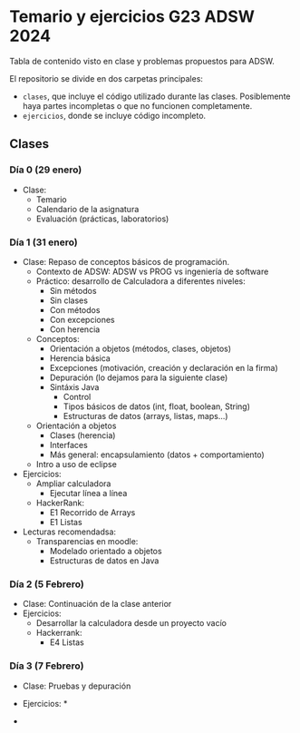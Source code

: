 # Temario y ejercicios G23 ADSW 2024

Tabla de contenido visto en clase y problemas propuestos para ADSW.

El repositorio se divide en dos carpetas principales:
- `clases`, que incluye el código utilizado durante las clases. Posiblemente haya partes incompletas o que no funcionen completamente.
- `ejercicios`, donde se incluye código incompleto. 

## Clases

### Día 0 (29 enero)

* Clase:
  * Temario 
  * Calendario de la asignatura
  * Evaluación (prácticas, laboratorios)

### Día 1 (31 enero)

* Clase: Repaso de conceptos básicos de programación.
  * Contexto de ADSW: ADSW vs PROG vs ingeniería de software
  * Práctico: desarrollo de Calculadora a diferentes niveles:
    * Sin métodos
    * Sin clases
    * Con métodos
    * Con excepciones
    * Con herencia
  * Conceptos:
    * Orientación a objetos (métodos, clases, objetos)
    * Herencia básica
    * Excepciones (motivación, creación y declaración en la firma)
    * Depuración (lo dejamos para la siguiente clase)
    * Sintáxis Java
      * Control
      * Tipos básicos de datos (int, float, boolean, String)
      * Estructuras de datos (arrays, listas, maps...)
  * Orientación a objetos
    * Clases (herencia)
    * Interfaces
    * Más general: encapsulamiento (datos + comportamiento)
  * Intro a uso de eclipse
* Ejercicios:
  * Ampliar calculadora
    * Ejecutar línea a línea
  * HackerRank:
    * E1 Recorrido de Arrays
    * E1 Listas
* Lecturas recomendadsa:
  * Transparencias en moodle:
    * Modelado orientado a objetos
    * Estructuras de datos en Java

### Día 2 (5 Febrero)

* Clase: Continuación de la clase anterior
* Ejercicios:
  * Desarrollar la calculadora desde un proyecto vacío
  * Hackerrank:
  	* E4 Listas


### Día 3 (7 Febrero)

* Clase: Pruebas y depuración
* Ejercicios:
  * 


*
